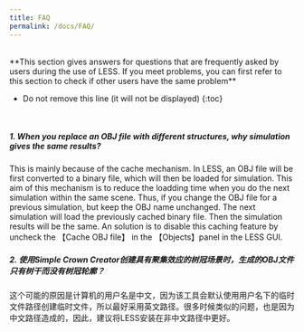 ```yaml
---
title: FAQ
permalink: /docs/FAQ/
---
```


<br/>
**This section  gives answers for questions that are frequently asked by users during the use of LESS. If you meet problems, you can first refer to this section to check if other users have the same problem**

<style>
  // Adding 'Contents' headline to the TOC
#markdown-toc::before {
    content: "Contents";
    font-weight: bold;
}

// Using numbers instead of bullets for listing
#markdown-toc ul {
    list-style: none;
}
  
#markdown-toc {
    border: 1px solid #aaa;
    padding: 1.5em;
    list-style: none;
    display: inline-block;
}
#markdown-toc li ul{
    list-style: none;
}
</style>

 * Do not remove this line (it will not be displayed)
{:toc}

<br/>

##### 1. When you replace an OBJ file with different structures, why simulation gives the same results?
This is mainly because of the cache mechanism. In LESS, an OBJ file will be first converted to a binary file, which will then be loaded for simulation. This aim of this mechanism is to reduce the loadding time when you do the next simulation within the same scene. Thus, if you change the OBJ file for a previous simulation, but keep the OBJ name unchanged. The next simulation will load the previously cached binary file. Then the simulation results will be the same. An solution is to disable this caching feature by uncheck the 【Cache OBJ file】 in the 【Objects】panel in the LESS GUI.

##### 2. 使用Simple Crown Creator创建具有聚集效应的树冠场景时，生成的OBJ文件只有树干而没有树冠轮廓？
这个可能的原因是计算机的用户名是中文，因为该工具会默认使用用户名下的临时文件路径创建临时文件，所以最好采用英文路径。很多时候类似的问题，也是因为中文路径造成的，因此，建议将LESS安装在非中文路径中更好。

